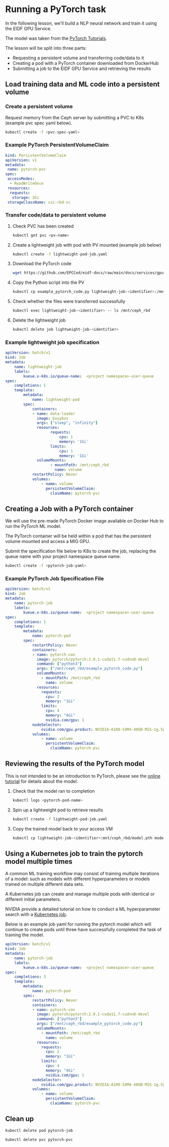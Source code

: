 # Running a PyTorch task

In the following lesson, we'll build a NLP neural network and train it using the EIDF GPU Service.

The model was taken from the [PyTorch Tutorials](https://pytorch.org/tutorials/beginner/basics/quickstart_tutorial.html).

The lesson will be split into three parts:

- Requesting a persistent volume and transferring code/data to it
- Creating a pod with a PyTorch container downloaded from DockerHub
- Submitting a job to the EIDF GPU Service and retrieving the results

## Load training data and ML code into a persistent volume

### Create a persistent volume

Request memory from the Ceph server by submitting a PVC to K8s (example pvc spec yaml below).

``` bash
kubectl create -f <pvc-spec-yaml>
```

### Example PyTorch PersistentVolumeClaim

``` yaml
kind: PersistentVolumeClaim
apiVersion: v1
metadata:
 name: pytorch-pvc
spec:
 accessModes:
  - ReadWriteOnce
 resources:
  requests:
   storage: 2Gi
 storageClassName: csi-rbd-sc
```

### Transfer code/data to persistent volume

1. Check PVC has been created

    ``` bash
    kubectl get pvc <pv-name>
    ```

1. Create a lightweight job with pod with PV mounted (example job below)

    ``` bash
    kubectl create -f lightweight-pod-job.yaml
    ```

1. Download the PyTorch code

    ``` bash
    wget https://github.com/EPCCed/eidf-docs/raw/main/docs/services/gpuservice/training/resources/example_pytorch_code.py
    ```

1. Copy the Python script into the PV

    ``` bash
    kubectl cp example_pytorch_code.py lightweight-job-<identifier>:/mnt/ceph_rbd/
    ```

1. Check whether the files were transferred successfully

    ``` bash
    kubectl exec lightweight-job-<identifier> -- ls /mnt/ceph_rbd
    ```

1. Delete the lightweight job

    ``` bash
    kubectl delete job lightweight-job-<identifier>
    ```

### Example lightweight job specification

``` yaml
apiVersion: batch/v1
kind: Job
metadata:
    name: lightweight-job
    labels:
        kueue.x-k8s.io/queue-name:  <project namespace>-user-queue
spec:
    completions: 1
    template:
        metadata:
            name: lightweight-pod
        spec:
            containers:
            - name: data-loader
              image: busybox
              args: ["sleep", "infinity"]
              resources:
                    requests:
                        cpu: 1
                        memory: '1Gi'
                    limits:
                        cpu: 1
                        memory: '1Gi'
              volumeMounts:
                    - mountPath: /mnt/ceph_rbd
                      name: volume
            restartPolicy: Never
            volumes:
                - name: volume
                  persistentVolumeClaim:
                    claimName: pytorch-pvc
```

## Creating a Job with a PyTorch container

We will use the pre-made PyTorch Docker image available on Docker Hub to run the PyTorch ML model.

The PyTorch container will be held within a pod that has the persistent volume mounted and access a MIG GPU.

Submit the specification file below to K8s to create the job, replacing the queue name with your project namespace queue name.

``` bash
kubectl create -f <pytorch-job-yaml>
```

### Example PyTorch Job Specification File

``` yaml
apiVersion: batch/v1
kind: Job
metadata:
    name: pytorch-job
    labels:
        kueue.x-k8s.io/queue-name:  <project namespace>-user-queue
spec:
    completions: 1
    template:
        metadata:
            name: pytorch-pod
        spec:
            restartPolicy: Never
            containers:
            - name: pytorch-con
              image: pytorch/pytorch:2.0.1-cuda11.7-cudnn8-devel
              command: ["python3"]
              args: ["/mnt/ceph_rbd/example_pytorch_code.py"]
              volumeMounts:
                - mountPath: /mnt/ceph_rbd
                  name: volume
              resources:
                requests:
                  cpu: 2
                  memory: "1Gi"
                limits:
                  cpu: 4
                  memory: "4Gi"
                  nvidia.com/gpu: 1
            nodeSelector:
                nvidia.com/gpu.product: NVIDIA-A100-SXM4-40GB-MIG-1g.5gb
            volumes:
                - name: volume
                  persistentVolumeClaim:
                    claimName: pytorch-pvc
```

## Reviewing the results of the PyTorch model

This is not intended to be an introduction to PyTorch, please see the [online tutorial](https://pytorch.org/tutorials/intermediate/torchvision_tutorial.html) for details about the model.

1. Check that the model ran to completion

    ``` bash
    kubectl logs <pytorch-pod-name>
    ```

1. Spin up a lightweight pod to retrieve results

    ``` bash
    kubectl create -f lightweight-pod-job.yaml
    ```

1. Copy the trained model back to your access VM

    ``` bash
    kubectl cp lightweight-job-<identifier>:mnt/ceph_rbd/model.pth model.pth
    ```

## Using a Kubernetes job to train the pytorch model multiple times

A common ML training workflow may consist of training multiple iterations of a model: such as models with different hyperparameters or models trained on multiple different data sets.

A Kubernetes job can create and manage multiple pods with identical or different initial parameters.

NVIDIA provide a detailed tutorial on how to conduct a ML hyperparameter search with a [Kubernetes job](https://developer.nvidia.com/blog/kubernetes-ai-hyperparameter-search-experiments/).

Below is an example job yaml for running the pytorch model which will continue to create pods until three have successfully completed the task of training the model.

``` yaml
apiVersion: batch/v1
kind: Job
metadata:
    name: pytorch-job
    labels:
        kueue.x-k8s.io/queue-name:  <project namespace>-user-queue
spec:
    completions: 3
    template:
        metadata:
            name: pytorch-pod
        spec:
            restartPolicy: Never
            containers:
            - name: pytorch-con
              image: pytorch/pytorch:2.0.1-cuda11.7-cudnn8-devel
              command: ["python3"]
              args: ["/mnt/ceph_rbd/example_pytorch_code.py"]
              volumeMounts:
                - mountPath: /mnt/ceph_rbd
                  name: volume
              resources:
                requests:
                  cpu: 2
                  memory: "1Gi"
                limits:
                  cpu: 4
                  memory: "4Gi"
                  nvidia.com/gpu: 1
            nodeSelector:
                nvidia.com/gpu.product: NVIDIA-A100-SXM4-40GB-MIG-1g.5gb
            volumes:
                - name: volume
                  persistentVolumeClaim:
                    claimName: pytorch-pvc
```

## Clean up

``` bash
kubectl delete pod pytorch-job

kubectl delete pvc pytorch-pvc
```
